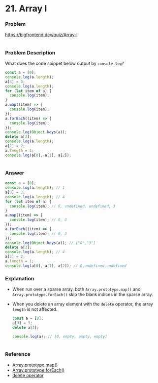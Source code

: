 # 21. Array I

### Problem

https://bigfrontend.dev/quiz/Array-I

#

### Problem Description

What does the code snippet below output by `console.log`?

```js
const a = [0];
console.log(a.length);
a[3] = 3;
console.log(a.length);
for (let item of a) {
  console.log(item);
}
a.map((item) => {
  console.log(item);
});
a.forEach((item) => {
  console.log(item);
});
console.log(Object.keys(a));
delete a[3];
console.log(a.length);
a[2] = 2;
a.length = 1;
console.log(a[0], a[1], a[2]);
```

#

### Answer

```js
const a = [0];
console.log(a.length); // 1
a[3] = 3;
console.log(a.length); // 4
for (let item of a) {
  console.log(item); // 0, undefined. undefined, 3
}
a.map((item) => {
  console.log(item); // 0, 3
});
a.forEach((item) => {
  console.log(item); // 0, 3
});
console.log(Object.keys(a)); // ["0","3"]
delete a[3];
console.log(a.length); // 4
a[2] = 2;
a.length = 1;
console.log(a[0], a[1], a[2]); // 0,undefined,undefined
```

### Explanation

- When run over a sparse array, both `Array.prototype.map()` and `Array.prototype.forEach()` skip the blank indices in the sparse array.

- When you delete an array element with the `delete` operator, the array `length` is not affected.

  ```js
  const a = [0];
  a[3] = 3;
  delete a[3];

  console.log(a); // [0, empty, empty, empty]
  ```

#

### Reference

- [Array.prototype.map()](https://developer.mozilla.org/en-US/docs/Web/JavaScript/Reference/Global_Objects/Array/map#parameters_in_detail)
- [Array.prototype.forEach()](https://developer.mozilla.org/en-US/docs/Web/JavaScript/Reference/Global_Objects/Array/forEach#no_operation_for_uninitialized_values_sparse_arrays)
- [delete operator](https://developer.mozilla.org/en-US/docs/Web/JavaScript/Reference/Operators/delete#deleting_array_elements)
